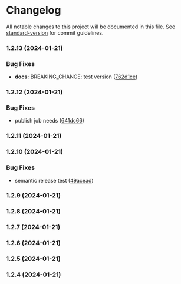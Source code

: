 # Changelog

All notable changes to this project will be documented in this file. See [standard-version](https://github.com/conventional-changelog/standard-version) for commit guidelines.

### 1.2.13 (2024-01-21)


### Bug Fixes

* **docs:** BREAKING_CHANGE: test version ([762d1ce](https://github.com/angulartist/nestjs-packages-monorepo-example/commit/762d1ce99c091d9be490a26644c7f8cb59e1e95b))

### 1.2.12 (2024-01-21)


### Bug Fixes

* publish job needs ([641dc66](https://github.com/angulartist/nestjs-packages-monorepo-example/commit/641dc66166b6081c92a5b9326928190ad6d5c934))

### 1.2.11 (2024-01-21)

### 1.2.10 (2024-01-21)


### Bug Fixes

* semantic release test ([49acead](https://github.com/angulartist/nestjs-packages-monorepo-example/commit/49aceadb99e341af2c6885e9fe0f86908759c335))

### 1.2.9 (2024-01-21)

### 1.2.8 (2024-01-21)

### 1.2.7 (2024-01-21)

### 1.2.6 (2024-01-21)

### 1.2.5 (2024-01-21)

### 1.2.4 (2024-01-21)
